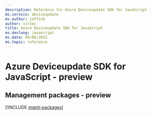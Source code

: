 ```yaml
---
description: Reference for Azure Deviceupdate SDK for JavaScript
ms.service: deviceupdate
ms.author: jeffish
author: xirzec
title: Azure Deviceupdate SDK for JavaScript
ms.devlang: javascript
ms.data: 09/06/2022
ms.topic: reference
---
```

# Azure Deviceupdate SDK for JavaScript - preview

## Management packages - preview
[!INCLUDE [mgmt-packages](deviceupdate-mgmt-index.md)]